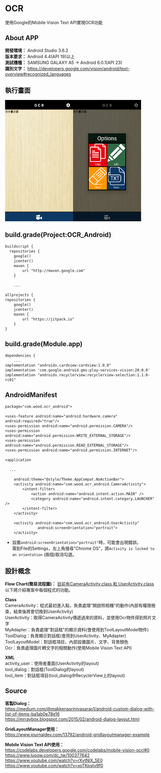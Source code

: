 OCR
===
使用Google的Mobile Vision Text API實現OCR功能

About APP
---
**開發環境：** Android Studio 3.6.2 \
**版本要求：** Android 4.4(API 19)以上 \
**測試機種：** SAMSUNG GALAXY A5 -> Android 6.0.1(API 23)\
**識別文字：** https://developers.google.com/vision/android/text-overview#recognized_languages

執行畫面
---
![image](https://github.com/kikihayashi/OCR_App_Android/blob/master/test0.png) 



build.grade(Project:OCR_Android)
---
    buildscript {
      repositories {
        google()
        jcenter()
        maven {
            url "http://maven.google.com"
        }    
        
        ...
        
    allprojects {
    repositories {
        google()
        jcenter()
        maven {
            url "https://jitpack.io"
        }
    }

build.grade(Module.app)
---
    dependencies {
        ...  
    implementation "androidx.cardview:cardview:1.0.0"
    implementation 'com.google.android.gms:play-services-vision:20.0.0'
    implementation "androidx.recyclerview:recyclerview-selection:1.1.0-rc01"
    

AndroidManifest
---
    package="com.wood.ocr_android">

    <uses-feature android:name="android.hardware.camera" android:required="true"/>
    <uses-permission android:name="android.permission.CAMERA"/>
    <uses-permission android:name="android.permission.WRITE_EXTERNAL_STORAGE"/>
    <uses-permission android:name="android.permission.READ_EXTERNAL_STORAGE"/>
    <uses-permission android:name="android.permission.INTERNET"/>

    <application
    
      ...
      
        android:theme="@style/Theme.AppCompat.NoActionBar">
        <activity android:name="com.wood.ocr_android.CameraActivity">
            <intent-filter>
                <action android:name="android.intent.action.MAIN" />
                <category android:name="android.intent.category.LAUNCHER" />
            </intent-filter>
        </activity>

        <activity android:name="com.wood.ocr_android.UserActivity"
                   android:screenOrientation="portrait">
        </activity>     
          
+ 設置`android:screenOrientation="portrait"`時，可能會出現錯誤。\
需到File的Settings，左上角搜尋"Chrome OS"，將`Activity is locked to an orientation` (兩個)取消勾選。

設計概念
---
**Flow Chart(簡易流程圖)：** [目前有CameraActivity.class 和 UserActivity.class](https://github.com/kikihayashi/OCR_App_Android/blob/master/Flow%20Chart.pdf) \
以下將介紹專案中每個程式的功能。

**Class**\
CameraActivity：程式最初進入點，負責處理"開啟照相機"的動作(內部有權限檢查，結束後將會切換到UserActivity) \
UserActivity：取得CameraActivity傳遞過來的資料，並使用Ocr物件得到照片文字 \
MyAdapter：負責處理"對話框"的顯示資料(會使用到ToolLayoutModel物件) \
ToolDialog：負責顯示對話框(會用到UserActivity、MyAdapter) \
ToolLayoutModel：對話框項目，內部設置圖片、文字、背景顏色 \
Ocr：負責處理圖片轉文字的相關動作(使用Mobile Vision Text API)

**XML**\
activity_user：使用者畫面(UserActivity的layout) \
tool_dialog：對話框(ToolDialog的layout) \
tool_item：對話框項目(tool_dialog中RecyclerView上的layout)

Source
---
**客製Dialog：**\
https://medium.com/@makkenasrinivasarao1/android-custom-dialog-with-list-of-items-ba1ab0e78e16 \
https://mrraybox.blogspot.com/2015/02/android-dialog-layout.html

**GridLayoutManager使用：**\
https://www.journaldev.com/13792/android-gridlayoutmanager-example

**Mobile Vision Text API使用：**\
https://codelabs.developers.google.com/codelabs/mobile-vision-ocr/#0 \
https://www.luoow.com/dc_tw/100377642 \
https://www.youtube.com/watch?v=rXvtNlX_5E0 \
https://www.youtube.com/watch?v=xoTKpstv9f0
